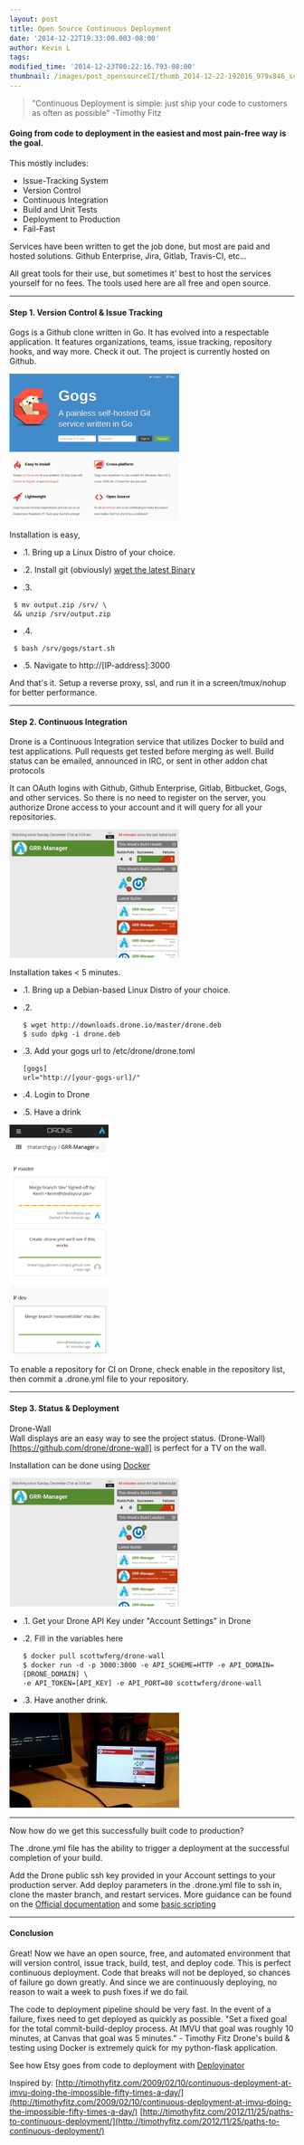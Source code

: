 ```yaml
---
layout: post
title: Open Source Continuous Deployment
date: '2014-12-22T19:33:00.003-08:00'
author: Kevin L
tags:
modified_time: '2014-12-23T00:22:16.793-08:00'
thumbnail: /images/post_opensourceCI/thumb_2014-12-22-192016_979x846_scrot.png
---
```


>"Continuous Deployment is simple: just ship your code to customers as often as possible" -Timothy Fitz

#### Going from code to deployment in the easiest and most pain-free way is the goal. 

This mostly includes:

 - Issue-Tracking System
 - Version Control
 - Continuous Integration
 - Build and Unit Tests
 - Deployment to Production
 - Fail-Fast


Services have been written to get the job done, but most are paid and hosted solutions. 
Github Enterprise, Jira, Gitlab, Travis-CI,  etc...

All great tools for their use, but sometimes it' best to host the services yourself for no fees. The tools used here are all free and open source.

---

#### Step 1. Version Control & Issue Tracking

Gogs is a Github clone written in Go. It has evolved into a respectable application. It features organizations, teams, issue tracking, repository hooks, and way more. Check it out. The project is currently hosted on Github.

![Gogs](/images/post_opensourceCI/2014-12-22-192016_979x846_scrot.png)


Installation is easy,

 - .1. Bring up a Linux Distro of your choice.

 - .2. Install git (obviously)
    [wget the latest Binary](http://gogs.io/docs/installation/install_from_binary.html)

 - .3. 
  ``` 
   $ mv output.zip /srv/ \
   && unzip /srv/output.zip
  ```
 - .4. 
  ```
   $ bash /srv/gogs/start.sh
  ```
 - .5. Navigate to http://[IP-address]:3000

And that's it. Setup a reverse proxy, ssl, and run it in a screen/tmux/nohup for better performance.

---

#### Step 2. Continuous Integration


Drone is a Continuous Integration service that utilizes Docker to build and test applications. Pull requests get tested before merging as well. Build status can be emailed, announced in IRC, or sent in other addon chat protocols

It can OAuth logins with Github, Github Enterprise, Gitlab, Bitbucket, Gogs, and other services. So there is no need to register on the server, you authorize Drone access to your account and it will query for all your repositories.

![Drone](/images/post_opensourceCI/2014-12-22-202249_1190x902_scrot.png)

 Installation takes < 5 minutes.

 - .1. Bring up a Debian-based Linux Distro of your choice.

 - .2. 

    ```
   $ wget http://downloads.drone.io/master/drone.deb
   $ sudo dpkg -i drone.deb
    ```

 - .3. Add your gogs url to /etc/drone/drone.toml

    ```
    [gogs] 
    url="http://[your-gogs-url]/"
    ```

 - .4. Login to Drone

 - .5. Have a drink

 ![Drone-Build](/images/post_opensourceCI/2014-12-22-202622_420x977_scrot.png)

To enable a repository for CI on Drone, check enable in the repository list, then commit a .drone.yml file to your repository.

---
#### Step 3. Status & Deployment

Drone-Wall 			 
Wall displays are an easy way to see the project status. (Drone-Wall)[https://github.com/drone/drone-wall] is perfect for a TV on the wall.

Installation can be done using [Docker](https://www.docker.com/)

![Drone-wall](/images/post_opensourceCI/2014-12-22-202249_1190x902_scrot.png)

 - .1. Get your Drone API Key under "Account Settings" in Drone

 - .2. Fill in the variables here

    ```
    $ docker pull scottwferg/drone-wall
    $ docker run -d -p 3000:3000 -e API_SCHEME=HTTP -e API_DOMAIN=[DRONE_DOMAIN] \
    -e API_TOKEN=[API_KEY] -e API_PORT=80 scottwferg/drone-wall
    ```

 - .3. Have another drink.

![Drone-pic](/images/post_opensourceCI/Snapchat--5268095761595617025.jpg)

---
Now how do we get this successfully built code to production?

The .drone.yml file has the ability to trigger a deployment at the successful completion of your build.

Add the Drone public ssh key provided in your Account settings to your production server.
Add deploy parameters in the .drone.yml file to ssh in, clone the master branch, and restart services.
More guidance can be found on the [Official documentation](https://github.com/drone/drone/blob/v0.2.1/README.md#builds) and some [basic scripting](http://docs.drone.io/ssh.html)

---
#### Conclusion
Great!
Now we have an open source, free, and automated environment that will version control, issue track, build, test, and deploy code. This is perfect continuous deployment. Code that breaks will not be deployed, so chances of failure go down greatly. And since we are continuously deploying, no reason to wait a week to push fixes if we do fail.

The code to deployment pipeline should be very fast. In the event of a failure, fixes need to get deployed as quickly as possible. "Set a fixed goal for the total commit-build-deploy process. At IMVU that goal was roughly 10 minutes, at Canvas that goal was 5 minutes." - Timothy Fitz
Drone's build & testing using Docker is extremely quick for my python-flask application.



See how Etsy goes from code to deployment with [Deployinator](https://codeascraft.com/2010/05/20/quantum-of-deployment/)

Inspired by:
[http://timothyfitz.com/2009/02/10/continuous-deployment-at-imvu-doing-the-impossible-fifty-times-a-day/](http://timothyfitz.com/2009/02/10/continuous-deployment-at-imvu-doing-the-impossible-fifty-times-a-day/)
[http://timothyfitz.com/2012/11/25/paths-to-continuous-deployment/](http://timothyfitz.com/2012/11/25/paths-to-continuous-deployment/)


